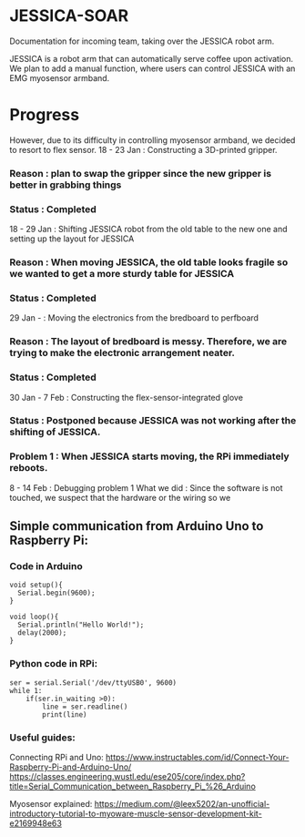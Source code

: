 # JESSICA-SOAR


Documentation for incoming team, taking over the JESSICA robot arm.

JESSICA is a robot arm that can automatically serve coffee upon activation. 
We plan to add a manual function, where users can control JESSICA with an EMG myosensor armband.


# Progress

However, due to its difficulty in controlling myosensor armband, we decided to resort to flex sensor.
18 - 23 Jan : Constructing a 3D-printed gripper.
### Reason : plan to swap the gripper since the new gripper is better in grabbing things
### Status : Completed

18 - 29 Jan : Shifting JESSICA robot from the old table to the new one and setting up the layout for JESSICA
### Reason : When moving JESSICA, the old table looks fragile so we wanted to get a more sturdy table for JESSICA
### Status : Completed

29 Jan -   : Moving the electronics from the bredboard to perfboard
### Reason : The layout of bredboard is messy. Therefore, we are trying to make the electronic arrangement neater.
### Status : Completed

30 Jan - 7 Feb : Constructing the flex-sensor-integrated glove
### Status : Postponed because JESSICA was not working after the shifting of JESSICA. 
### Problem 1 : When JESSICA starts moving, the RPi immediately reboots.

8 - 14 Feb : Debugging problem 1
What we did : Since the software is not touched, we suspect that the hardware or the wiring so we 









## Simple communication from Arduino Uno to Raspberry Pi:
### Code in Arduino
```
void setup(){
  Serial.begin(9600);
}

void loop(){
  Serial.println("Hello World!");   
  delay(2000);
}
```
### Python code in RPi:
```
ser = serial.Serial('/dev/ttyUSB0', 9600)
while 1: 
    if(ser.in_waiting >0):
        line = ser.readline()
        print(line)
```


### Useful guides:

Connecting RPi and Uno:
https://www.instructables.com/id/Connect-Your-Raspberry-Pi-and-Arduino-Uno/
https://classes.engineering.wustl.edu/ese205/core/index.php?title=Serial_Communication_between_Raspberry_Pi_%26_Arduino

Myosensor explained:
https://medium.com/@leex5202/an-unofficial-introductory-tutorial-to-myoware-muscle-sensor-development-kit-e2169948e63

